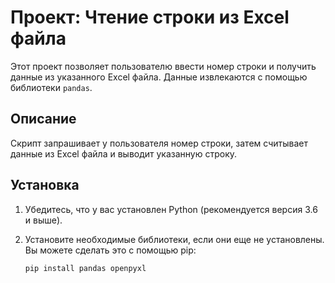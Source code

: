 # Проект: Чтение строки из Excel файла

Этот проект позволяет пользователю ввести номер строки и получить данные из указанного Excel файла. Данные извлекаются с помощью библиотеки `pandas`.

## Описание

Скрипт запрашивает у пользователя номер строки, затем считывает данные из Excel файла и выводит указанную строку. 

## Установка

1. Убедитесь, что у вас установлен Python (рекомендуется версия 3.6 и выше).
2. Установите необходимые библиотеки, если они еще не установлены. Вы можете сделать это с помощью pip:

   ```bash
   pip install pandas openpyxl
